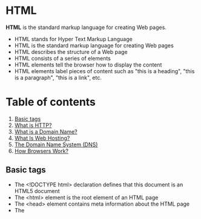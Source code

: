 # HTML
**HTML** is the standard markup language for creating Web pages.
- HTML stands for Hyper Text Markup Language
- HTML is the standard markup language for creating Web pages
- HTML describes the structure of a Web page
- HTML consists of a series of elements
- HTML elements tell the browser how to display the content
- HTML elements label pieces of content such as "this is a heading", "this is a paragraph", "this is a link", etc.


# Table of contents
1. [Basic tags](#base)
2. [What is HTTP?](#http)
4. [What is a Domain Name?](#domain)
5. [What Is Web Hosting?](#hosting)
6. [The Domain Name System (DNS)](#dns)
7. [How Browsers Work?](#browsers)

<div id='base'/>
    
## Basic tags
- The \<!DOCTYPE html> declaration defines that this document is an HTML5 document
- The \<html> element is the root element of an HTML page
- The \<head> element contains meta information about the HTML page
- The <title> element specifies a title for the HTML page (which is shown in the browser's title bar or in the page's tab)
- The \<body> element defines the document's body, and is a container for all the visible contents, such as headings, paragraphs, images, hyperlinks, tables, lists, etc.
- The \<h1> element defines a large heading
- The \<p> element defines a paragraph

<div id='http'/>

## What is HTTP?

### HTTP
**HTTP** stands for *Hypertext Transfer Protocol*. It is the underlying protocol used by the World Wide Web to define how messages are formatted and transmitted, and how web servers and browsers should respond to various commands. It is the foundation of data communication for the World Wide Web and is used to transmit and receive web pages and other resources on the internet.

### HTTPS
**HTTPS** stands for Hypertext Transfer Protocol Secure. It is a secure version of the HTTP protocol, which is used for secure communication over a computer network. HTTPS encrypts the data being transmitted, making it more secure and less vulnerable to interception or hacking. It is commonly used for secure communication on the internet, such as when making online purchases or accessing sensitive information.

<div id='domain'/>
    
## What is a Domain Name? 
A **domain name** is the address of a website on the internet. It is the text-based label that is used to access a specific website, such as www.example.com. Domain names are used to identify and locate websites on the internet and are an essential part of the internet infrastructure.

<div id='hosting'/>
    
## What Is Web Hosting? Explained
Web hosting is a service that allows individuals and organizations to make their websites accessible via the World Wide Web. In other words, web hosting providers offer the technology and services needed for a website to be viewed on the internet. This includes storing website files, images, videos, and other content on a server, which is then connected to the internet and accessible to anyone who visits the website. Web hosting providers also offer other services such as domain registration, email hosting, and website building tools. There are different types of web hosting, including shared hosting, VPS hosting, dedicated hosting, and cloud hosting, each offering different levels of resources and control for website owners.

<div id='dns'/>

## The Domain Name System (DNS)
**The Domain Name System (DNS)** is a decentralized naming system for computers, services, or any resource connected to the Internet or a private network. It translates domain names, which are easy-to-remember human-readable addresses, into numerical IP addresses that computers use to identify each other on the network. The DNS plays a crucial role in the functionality of the internet by enabling users to access websites, send emails, and perform other online activities using familiar domain names instead of having to remember and use complex IP addresses. The DNS also supports various other types of information, such as mail server records and service location pointers, making it an essential component of the internet infrastructure.
<div id='browsers'/>

## How Browsers Work
Web browsers are software applications that allow users to access and navigate the World Wide Web. Here's a simplified explanation of how browsers work:

1. User Input: When a user enters a web address (URL) into the browser's address bar or clicks on a link, the browser sends a request to the server hosting the website.

1. Request and Response: The server processes the request and sends back the website's files, including HTML, CSS, JavaScript, images, and other resources, in the form of a response.

1. Rendering: The browser receives the response and begins to render the web page. It parses the HTML to create the Document Object Model (DOM) and the CSS to create the CSS Object Model (CSSOM), which together form the structure of the web page.

1. Layout and Display: The browser uses the DOM and CSSOM to determine the layout of the web page and how elements should be displayed. It then renders the page, displaying the content and applying styles as specified in the HTML and CSS.

1. JavaScript Execution: If the web page includes JavaScript, the browser executes the scripts, which can modify the DOM, handle user interactions, and perform other dynamic actions.

1. User Interaction: The browser allows users to interact with the web page, such as clicking on links, filling out forms, or interacting with media elements.

1. Additional Features: Browsers also offer additional features, such as bookmarking, history, extensions, and security measures to protect users from malicious websites and online threats.

1. Overall, web browsers play a crucial role in enabling users to access and interact with the vast array of content available on the internet.



